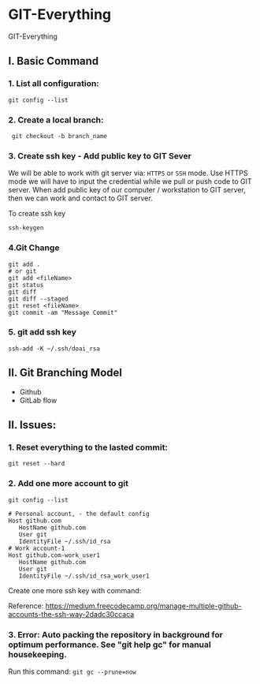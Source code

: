 # GIT-Everything
GIT-Everything


## I. Basic Command

### 1. List all configuration:
``` git config --list ```

### 2. Create a local branch:
``` git checkout -b branch_name```


### 3. Create ssh key - Add public key to GIT Sever
We will be able to work with git server via: `HTTPS` or `SSH` mode. Use HTTPS mode we will have to input the credential while we pull or push code to GIT server.
When add public key of our computer / workstation to GIT server, then we can work and contact to GIT server.

To create ssh key

``` ssh-keygen ```

### 4.Git Change 
```
git add . 
# or git
git add <fileName>
git status
git diff
git diff --staged
git reset <fileName>
git commit -am "Message Commit"
```

### 5. git add ssh key
`ssh-add -K ~/.ssh/doai_rsa`

## II. Git Branching Model
- Github
- GitLab flow


## II. Issues:

### 1. Reset everything to the lasted commit:

``` git reset --hard ```


### 2. Add one more account to git

```git config --list```
```
# Personal account, - the default config
Host github.com
   HostName github.com
   User git
   IdentityFile ~/.ssh/id_rsa
# Work account-1
Host github.com-work_user1    
   HostName github.com
   User git
   IdentityFile ~/.ssh/id_rsa_work_user1
```   
Create one more ssh key with command: 


Reference:
https://medium.freecodecamp.org/manage-multiple-github-accounts-the-ssh-way-2dadc30ccaca


### 3. Error: Auto packing the repository in background for optimum performance. See "git help gc" for manual housekeeping.


Run this command: 
```git gc --prune=now```


